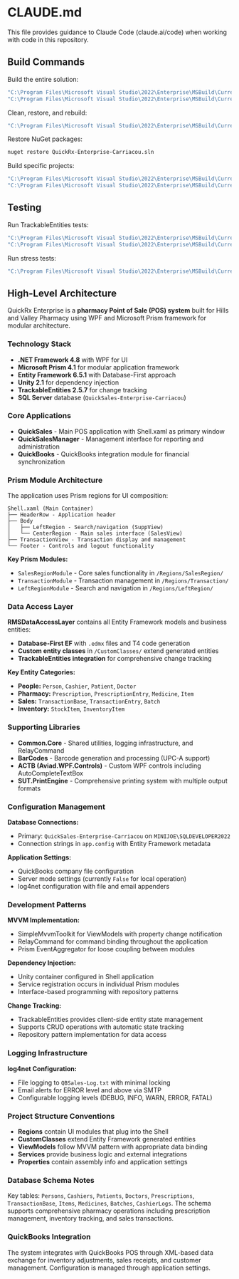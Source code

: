 # CLAUDE.md

This file provides guidance to Claude Code (claude.ai/code) when working with code in this repository.

## Build Commands

Build the entire solution:
```bash
"C:\Program Files\Microsoft Visual Studio\2022\Enterprise\MSBuild\Current\Bin\MSBuild.exe" QuickRx-Enterprise-Carriacou.sln /p:Configuration=Debug /p:Platform="Mixed Platforms" /nologo
"C:\Program Files\Microsoft Visual Studio\2022\Enterprise\MSBuild\Current\Bin\MSBuild.exe" QuickRx-Enterprise-Carriacou.sln /p:Configuration=Release /p:Platform="Mixed Platforms" /nologo
```

Clean, restore, and rebuild:
```bash
"C:\Program Files\Microsoft Visual Studio\2022\Enterprise\MSBuild\Current\Bin\MSBuild.exe" QuickRx-Enterprise-Carriacou.sln /t:Clean,Restore,Rebuild /p:Configuration=Debug /p:Platform="Mixed Platforms" /nologo
```

Restore NuGet packages:
```bash
nuget restore QuickRx-Enterprise-Carriacou.sln
```

Build specific projects:
```bash
"C:\Program Files\Microsoft Visual Studio\2022\Enterprise\MSBuild\Current\Bin\MSBuild.exe" QuickSales/QuickSales.csproj /p:Configuration=Debug /p:Platform=x86 /nologo
"C:\Program Files\Microsoft Visual Studio\2022\Enterprise\MSBuild\Current\Bin\MSBuild.exe" RMSDataAccessLayer/RMSDataAccessLayer.csproj /p:Configuration=Debug /nologo
```

## Testing

Run TrackableEntities tests:
```bash
"C:\Program Files\Microsoft Visual Studio\2022\Enterprise\MSBuild\Current\Bin\MSBuild.exe" TrackableEntities/Tests/TrackableEntities.Client.Tests/TrackableEntities.Client.Tests.csproj /p:Configuration=Debug /nologo
"C:\Program Files\Microsoft Visual Studio\2022\Enterprise\MSBuild\Current\Bin\MSBuild.exe" TrackableEntities/Tests/TrackableEntities.EF.6.Tests/TrackableEntities.EF.6.Tests.csproj /p:Configuration=Debug /nologo
```

Run stress tests:
```bash
"C:\Program Files\Microsoft Visual Studio\2022\Enterprise\MSBuild\Current\Bin\MSBuild.exe" StressTest/QS2QBPost.csproj /p:Configuration=Debug /nologo
```

## High-Level Architecture

QuickRx Enterprise is a **pharmacy Point of Sale (POS) system** built for Hills and Valley Pharmacy using WPF and Microsoft Prism framework for modular architecture.

### Technology Stack
- **.NET Framework 4.8** with WPF for UI
- **Microsoft Prism 4.1** for modular application framework
- **Entity Framework 6.5.1** with Database-First approach
- **Unity 2.1** for dependency injection
- **TrackableEntities 2.5.7** for change tracking
- **SQL Server** database (`QuickSales-Enterprise-Carriacou`)

### Core Applications
- **QuickSales** - Main POS application with Shell.xaml as primary window
- **QuickSalesManager** - Management interface for reporting and administration
- **QuickBooks** - QuickBooks integration module for financial synchronization

### Prism Module Architecture
The application uses Prism regions for UI composition:

```
Shell.xaml (Main Container)
├── HeaderRow - Application header
├── Body
│   ├── LeftRegion - Search/navigation (SuppView)
│   └── CenterRegion - Main sales interface (SalesView)
├── TransactionView - Transaction display and management
└── Footer - Controls and logout functionality
```

**Key Prism Modules:**
- `SalesRegionModule` - Core sales functionality in `/Regions/SalesRegion/`
- `TransactionModule` - Transaction management in `/Regions/Transaction/`
- `LeftRegionModule` - Search and navigation in `/Regions/LeftRegion/`

### Data Access Layer

**RMSDataAccessLayer** contains all Entity Framework models and business entities:

- **Database-First EF** with `.edmx` files and T4 code generation
- **Custom entity classes** in `/CustomClasses/` extend generated entities
- **TrackableEntities integration** for comprehensive change tracking

**Key Entity Categories:**
- **People:** `Person`, `Cashier`, `Patient`, `Doctor`
- **Pharmacy:** `Prescription`, `PrescriptionEntry`, `Medicine`, `Item`
- **Sales:** `TransactionBase`, `TransactionEntry`, `Batch`
- **Inventory:** `StockItem`, `InventoryItem`

### Supporting Libraries

- **Common.Core** - Shared utilities, logging infrastructure, and RelayCommand
- **BarCodes** - Barcode generation and processing (UPC-A support)
- **ACTB (Aviad.WPF.Controls)** - Custom WPF controls including AutoCompleteTextBox
- **SUT.PrintEngine** - Comprehensive printing system with multiple output formats

### Configuration Management

**Database Connections:**
- Primary: `QuickSales-Enterprise-Carriacou` on `MINIJOE\SQLDEVELOPER2022`
- Connection strings in `app.config` with Entity Framework metadata

**Application Settings:**
- QuickBooks company file configuration
- Server mode settings (currently `False` for local operation)
- log4net configuration with file and email appenders

### Development Patterns

**MVVM Implementation:**
- SimpleMvvmToolkit for ViewModels with property change notification
- RelayCommand for command binding throughout the application
- Prism EventAggregator for loose coupling between modules

**Dependency Injection:**
- Unity container configured in Shell application
- Service registration occurs in individual Prism modules
- Interface-based programming with repository patterns

**Change Tracking:**
- TrackableEntities provides client-side entity state management
- Supports CRUD operations with automatic state tracking
- Repository pattern implementation for data access

### Logging Infrastructure

**log4net Configuration:**
- File logging to `QBSales-Log.txt` with minimal locking
- Email alerts for ERROR level and above via SMTP
- Configurable logging levels (DEBUG, INFO, WARN, ERROR, FATAL)

### Project Structure Conventions

- **Regions** contain UI modules that plug into the Shell
- **CustomClasses** extend Entity Framework generated entities
- **ViewModels** follow MVVM pattern with appropriate data binding
- **Services** provide business logic and external integrations
- **Properties** contain assembly info and application settings

### Database Schema Notes

Key tables: `Persons`, `Cashiers`, `Patients`, `Doctors`, `Prescriptions`, `TransactionBase`, `Items`, `Medicines`, `Batches`, `CashierLogs`. The schema supports comprehensive pharmacy operations including prescription management, inventory tracking, and sales transactions.

### QuickBooks Integration

The system integrates with QuickBooks POS through XML-based data exchange for inventory adjustments, sales receipts, and customer management. Configuration is managed through application settings.